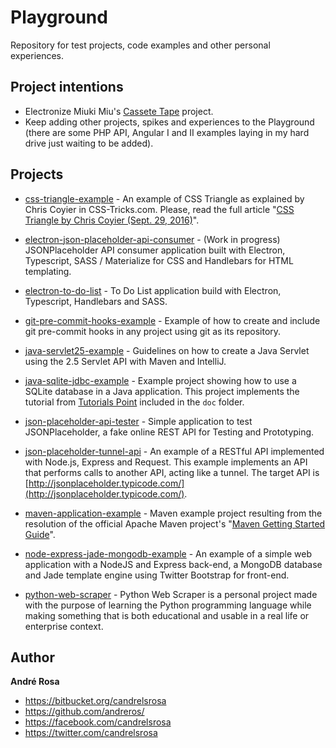 # Playground

Repository for test projects, code examples and other personal experiences.

## Project intentions

* Electronize Miuki Miu's [Cassete Tape](https://github.com/miukimiu/cassette-tape) project.
* Keep adding other projects, spikes and experiences to the Playground (there are some PHP API, Angular I and II 
examples laying in my hard drive just waiting to be added).

## Projects

* [css-triangle-example](https://github.com/andreros/playground/tree/master/css-triangle-example) - 
An example of CSS Triangle as explained by Chris Coyier in CSS-Tricks.com. Please, read the full article 
"[CSS Triangle by Chris Coyier (Sept. 29, 2016)](https://css-tricks.com/snippets/css/css-triangle/)".

* [electron-json-placeholder-api-consumer](https://github.com/andreros/playground/tree/master/electron-json-placeholder-api-consumer) - 
(Work in progress) JSONPlaceholder API consumer application built with Electron, Typescript, SASS / Materialize for CSS and Handlebars for HTML templating.

* [electron-to-do-list](https://github.com/andreros/playground/tree/master/electron-to-do-list) - 
To Do List application build with Electron, Typescript, Handlebars and SASS.

* [git-pre-commit-hooks-example](https://github.com/andreros/playground/tree/master/git-pre-commit-hooks-example) - 
Example of how to create and include git pre-commit hooks in any project using git as its repository.

* [java-servlet25-example](https://github.com/andreros/playground/tree/master/java-servlet25-example) - 
Guidelines on how to create a Java Servlet using the 2.5 Servlet API with Maven and IntelliJ.

* [java-sqlite-jdbc-example](https://github.com/andreros/playground/tree/master/java-sqlite-jdbc-example) - 
Example project showing how to use a SQLite database in a Java application. This project implements the tutorial from 
[Tutorials Point](http://www.tutorialspoint.com/sqlite/sqlite_java.htm) included in the ```doc``` folder.

* [json-placeholder-api-tester](https://github.com/andreros/playground/tree/master/json-placeholder-api-tester) - 
Simple application to test JSONPlaceholder, a fake online REST API for Testing and Prototyping.

* [json-placeholder-tunnel-api](https://github.com/andreros/playground/tree/master/json-placeholder-tunnel-api) - 
An example of a RESTful API implemented with Node.js, Express and Request. This example implements an API that performs
calls to another API, acting like a tunnel. The target API is [http://jsonplaceholder.typicode.com/](http://jsonplaceholder.typicode.com/).

* [maven-application-example](https://github.com/andreros/playground/tree/master/maven-app-example) - 
Maven example project resulting from the resolution of the official Apache Maven project's 
"[Maven Getting Started Guide](https://maven.apache.org/guides/getting-started/index.html)".

* [node-express-jade-mongodb-example](https://github.com/andreros/playground/tree/master/node-express-jade-mongodb-example) - 
An example of a simple web application with a NodeJS and Express back-end, a MongoDB database and Jade template engine using 
Twitter Bootstrap for front-end.

* [python-web-scraper](https://github.com/andreros/playground/tree/master/python-web-scraper) - 
Python Web Scraper is a personal project made with the purpose of learning the Python programming language 
while making something that is both educational and usable in a real life or enterprise context.


## Author

**André Rosa**

* <https://bitbucket.org/candrelsrosa>
* <https://github.com/andreros/>
* <https://facebook.com/candrelsrosa>
* <https://twitter.com/candrelsrosa>
